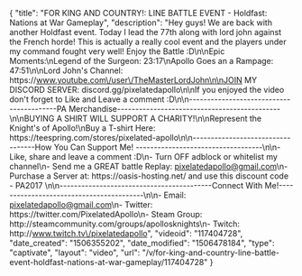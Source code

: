 {
    "title": "FOR KING AND COUNTRY!: LINE BATTLE EVENT - Holdfast: Nations at War Gameplay",
    "description": "Hey guys! We are back with another Holdfast event. Today I lead the 77th along with lord john against the French horde! This is actually a really cool event and the players under my command fought very well! Enjoy the Battle :D\n\nEpic Moments:\nLegend of the Surgeon:  23:17\nApollo Goes an a Rampage:  47:51\n\nLord John's Channel: https:\/\/www.youtube.com\/user\/TheMasterLordJohn\n\nJOIN MY DISCORD SERVER: discord.gg\/pixelatedapollo\n\nIf you enjoyed the video don't forget to Like and Leave a comment :D\n\n-----------------------------------------PA Merchandise---------------------------------------------\n\nBUYING A SHIRT WILL SUPPORT A CHARITY!\n\nRepresent the Knight's of Apollo!\nBuy a T-shirt Here: https:\/\/teespring.com\/stores\/pixelated-apollo\n\n----------------------------------How You Can Support Me! -----------------------------------\n\n- Like, share and leave a comment :D\n- Turn OFF adblock or whitelist my channel\n- Send me a GREAT battle Replay: pixelatedapollo@gmail.com\n- Purchase a Server at: https:\/\/oasis-hosting.net\/ and use this discount code - PA2017 \n\n------------------------------------------Connect With Me!-----------------------------------------\n\n- Email: pixelatedapollo@gmail.com\n- Twitter: https:\/\/twitter.com\/PixelatedApollo\n- Steam Group:  http:\/\/steamcommunity.com\/groups\/apollosknights\n- Twitch: http:\/\/www.twitch.tv\/pixelatedapollo",
    "videoid": "117404728",
    "date_created": "1506355202",
    "date_modified": "1506478184",
    "type": "captivate",
    "layout": "video",
    "url": "\/v\/for-king-and-country-line-battle-event-holdfast-nations-at-war-gameplay\/117404728"
}